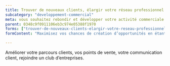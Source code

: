 ```yaml
---
title: Trouver de nouveaux clients, élargir votre réseau professionnel
subcategory: "developpement-commercial"
meta: vous souhaitez rebondir et développer votre activité commerciale ?
parent: 0348c9f0911106eb3c974e05388f1970
forms: ["trouver-de-nouveaux-clients-elargir-votre-reseau-professionnel"]
formContent: "Maximisez vos chances de création d’opportunités en étant présent au bon endroit, au bon moment. Aller à la rencontre de nouvelles personnes est excellent pour créer une synergie et vous sortir de l’isolement. C’est une expérience qui ne peut qu’être positive pour votre réseau professionnel."

---
```


Améliorer votre parcours clients, vos points de vente, votre communication client, rejoindre un club d’entreprises.
